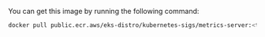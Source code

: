You can get this image by running the following command:

```bash
docker pull public.ecr.aws/eks-distro/kubernetes-sigs/metrics-server:<tag>
```
